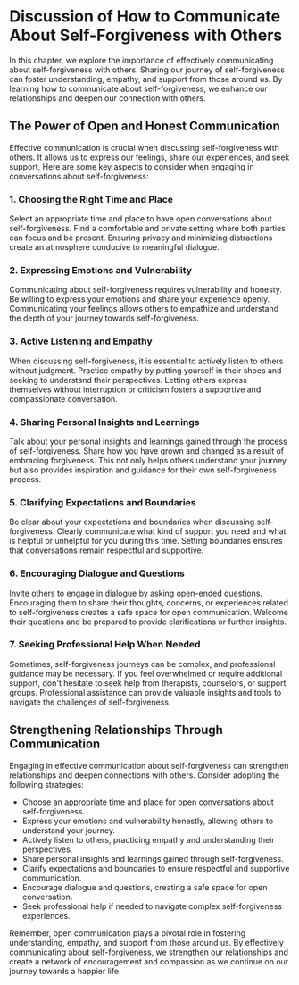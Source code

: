 Discussion of How to Communicate About Self-Forgiveness with Others
==============================================================================

In this chapter, we explore the importance of effectively communicating about self-forgiveness with others. Sharing our journey of self-forgiveness can foster understanding, empathy, and support from those around us. By learning how to communicate about self-forgiveness, we enhance our relationships and deepen our connection with others.

The Power of Open and Honest Communication
------------------------------------------

Effective communication is crucial when discussing self-forgiveness with others. It allows us to express our feelings, share our experiences, and seek support. Here are some key aspects to consider when engaging in conversations about self-forgiveness:

### 1. **Choosing the Right Time and Place**

Select an appropriate time and place to have open conversations about self-forgiveness. Find a comfortable and private setting where both parties can focus and be present. Ensuring privacy and minimizing distractions create an atmosphere conducive to meaningful dialogue.

### 2. **Expressing Emotions and Vulnerability**

Communicating about self-forgiveness requires vulnerability and honesty. Be willing to express your emotions and share your experience openly. Communicating your feelings allows others to empathize and understand the depth of your journey towards self-forgiveness.

### 3. **Active Listening and Empathy**

When discussing self-forgiveness, it is essential to actively listen to others without judgment. Practice empathy by putting yourself in their shoes and seeking to understand their perspectives. Letting others express themselves without interruption or criticism fosters a supportive and compassionate conversation.

### 4. **Sharing Personal Insights and Learnings**

Talk about your personal insights and learnings gained through the process of self-forgiveness. Share how you have grown and changed as a result of embracing forgiveness. This not only helps others understand your journey but also provides inspiration and guidance for their own self-forgiveness process.

### 5. **Clarifying Expectations and Boundaries**

Be clear about your expectations and boundaries when discussing self-forgiveness. Clearly communicate what kind of support you need and what is helpful or unhelpful for you during this time. Setting boundaries ensures that conversations remain respectful and supportive.

### 6. **Encouraging Dialogue and Questions**

Invite others to engage in dialogue by asking open-ended questions. Encouraging them to share their thoughts, concerns, or experiences related to self-forgiveness creates a safe space for open communication. Welcome their questions and be prepared to provide clarifications or further insights.

### 7. **Seeking Professional Help When Needed**

Sometimes, self-forgiveness journeys can be complex, and professional guidance may be necessary. If you feel overwhelmed or require additional support, don't hesitate to seek help from therapists, counselors, or support groups. Professional assistance can provide valuable insights and tools to navigate the challenges of self-forgiveness.

Strengthening Relationships Through Communication
-------------------------------------------------

Engaging in effective communication about self-forgiveness can strengthen relationships and deepen connections with others. Consider adopting the following strategies:

* Choose an appropriate time and place for open conversations about self-forgiveness.
* Express your emotions and vulnerability honestly, allowing others to understand your journey.
* Actively listen to others, practicing empathy and understanding their perspectives.
* Share personal insights and learnings gained through self-forgiveness.
* Clarify expectations and boundaries to ensure respectful and supportive communication.
* Encourage dialogue and questions, creating a safe space for open conversation.
* Seek professional help if needed to navigate complex self-forgiveness experiences.

Remember, open communication plays a pivotal role in fostering understanding, empathy, and support from those around us. By effectively communicating about self-forgiveness, we strengthen our relationships and create a network of encouragement and compassion as we continue on our journey towards a happier life.
